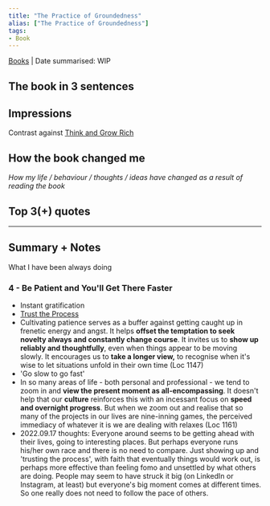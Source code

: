 ```yaml
---
title: "The Practice of Groundedness"
alias: ["The Practice of Groundedness"]
tags:
- Book
---
```



[Books](notes/Books.md) | Date summarised: WIP
## The book in 3 sentences
## Impressions
Contrast against [Think and Grow Rich](notes/B_Think%20and%20Grow%20Rich.md)
## How the book changed me
*How my life / behaviour / thoughts / ideas have changed as a result of reading the book*

## Top 3(+) quotes

---
## Summary + Notes
What I have been always doing

### 4 - Be Patient and You'll Get There Faster
- Instant gratification 
- [Trust the Process](C_Trust%20the%20Process)
- Cultivating patience serves as a buffer against getting caught up in frenetic energy and angst. It helps **offset the temptation to seek novelty always and constantly change course**. It invites us to **show up reliably and thoughtfully**, even when things appear to be moving slowly. It encourages us to **take a longer view,** to recognise when it's wise to let situations unfold in their own time (Loc 1147)
- 'Go slow to go fast'
- In so many areas of life - both personal and professional - we tend to zoom in and **view the present moment as all-encompassing**. It doesn't help that our **culture** reinforces this with an incessant focus on **speed and overnight progress**. But when we zoom out and realise that so many of the projects in our lives are nine-inning games, the perceived immediacy of whatever it is we are dealing with relaxes (Loc 1161)
- 2022.09.17 thoughts: Everyone around seems to be getting ahead with their lives, going to interesting places. But perhaps everyone runs his/her own race and there is no need to compare. Just showing up and 'trusting the process', with faith that eventually things would work out, is perhaps more effective than feeling fomo and unsettled by what others are doing. People may seem to have struck it big (on LinkedIn or Instagram, at least) but everyone's big moment comes at different times. So one really does not need to follow the pace of others.
